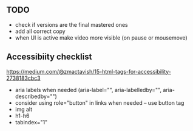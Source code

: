 ## TODO

-   check if versions are the final mastered ones
-   add all correct copy
-   when UI is active make video more visible (on pause or mousemove)

## Accessibiity checklist

https://medium.com/@zmactavish/15-html-tags-for-accessibility-2738183cbc3

-   aria labels when needed (aria-label="", aria-labelledby="", aria-describedby="")
-   consider using role="button" in links when needed – use button tag
-   img alt
-   h1-h6
-   tabindex="1"
